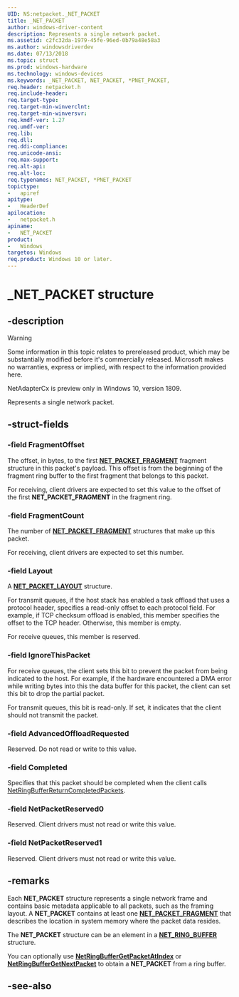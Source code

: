 ```yaml
---
UID: NS:netpacket._NET_PACKET
title: _NET_PACKET
author: windows-driver-content
description: Represents a single network packet.
ms.assetid: c2fc32da-1979-45fe-96ed-0b79a48e58a3
ms.author: windowsdriverdev
ms.date: 07/13/2018
ms.topic: struct
ms.prod: windows-hardware
ms.technology: windows-devices
ms.keywords: _NET_PACKET, NET_PACKET, *PNET_PACKET, 
req.header: netpacket.h
req.include-header:
req.target-type:
req.target-min-winverclnt:
req.target-min-winversvr:
req.kmdf-ver: 1.27
req.umdf-ver:
req.lib:
req.dll:
req.ddi-compliance:
req.unicode-ansi:
req.max-support:
req.alt-api:
req.alt-loc:
req.typenames: NET_PACKET, *PNET_PACKET
topictype: 
-	apiref
apitype: 
-	HeaderDef
apilocation: 
-	netpacket.h
apiname: 
-	NET_PACKET
product:
-	Windows
targetos: Windows
req.product: Windows 10 or later.
---
```


# _NET_PACKET structure

## -description

> [!WARNING]
> Some information in this topic relates to prereleased product, which may be substantially modified before it's commercially released. Microsoft makes no warranties, express or implied, with respect to the information provided here.
>
> NetAdapterCx is preview only in Windows 10, version 1809.

Represents a single network packet.

## -struct-fields

### -field FragmentOffset

The offset, in bytes, to the first [**NET_PACKET_FRAGMENT**](ns-netpacket-_net_packet_fragment.md) fragment structure in this packet's payload. This offset is from the beginning of the fragment ring buffer to the first fragment that belongs to this packet.

For receiving, client drivers are expected to set this value to the offset of the first **NET_PACKET_FRAGMENT** in the fragment ring.

### -field FragmentCount

The number of [**NET_PACKET_FRAGMENT**](ns-netpacket-_net_packet_fragment.md) structures that make up this packet.

For receiving, client drivers are expected to set this number.
 
### -field Layout

A [**NET_PACKET_LAYOUT**](ns-netpacket-_net_packet_layout.md) structure.

For transmit queues, if the host stack has enabled a task offload that uses a protocol header, specifies a read-only offset to each protocol field. For example, if TCP checksum offload is enabled, this member specifies the offset to the TCP header. Otherwise, this member is empty.

For receive queues, this member is reserved.
 
### -field IgnoreThisPacket

For receive queues, the client sets this bit to prevent the packet from being indicated to the host. For example, if the hardware encountered a DMA error while writing bytes into this the data buffer for this packet, the client can set this bit to drop the partial packet.

For transmit queues, this bit is read-only. If set, it indicates that the client should not transmit the packet.
 
### -field AdvancedOffloadRequested

Reserved. Do not read or write to this value.

### -field Completed

Specifies that this packet should be completed when the client calls [NetRingBufferReturnCompletedPackets](../netadapterpacket/nf-netadapterpacket-netringbufferreturncompletedpackets.md).

### -field NetPacketReserved0

Reserved. Client drivers must not read or write this value.

### -field NetPacketReserved1

Reserved. Client drivers must not read or write this value.

## -remarks

Each **NET_PACKET** structure represents a single network frame and contains basic metadata applicable to all packets, such as the framing layout. A **NET_PACKET** contains at least one [**NET_PACKET_FRAGMENT**](ns-netpacket-_net_packet_fragment.md) that describes the location in system memory where the packet data resides.

The **NET_PACKET** structure can be an element in a [**NET_RING_BUFFER**](../netringbuffer/ns-netringbuffer-_net_ring_buffer.md) structure.

You can optionally use [**NetRingBufferGetPacketAtIndex**](../netadapterpacket/nf-netadapterpacket-netringbuffergetpacketatindex.md) or [**NetRingBufferGetNextPacket**](../netadapterpacket/nf-netadapterpacket-netringbuffergetnextpacket.md) to obtain a **NET_PACKET** from a ring buffer.

## -see-also
